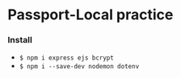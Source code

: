 # **Passport-Local practice**

### **Install**

- `$ npm i express ejs bcrypt`
- `$ npm i --save-dev nodemon dotenv`
